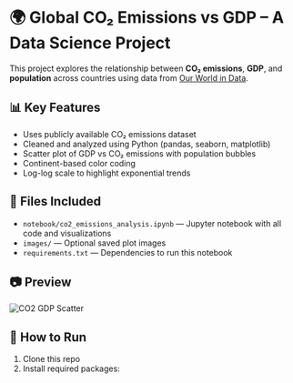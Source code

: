 # 🌍 Global CO₂ Emissions vs GDP – A Data Science Project

This project explores the relationship between **CO₂ emissions**, **GDP**, and **population** across countries using data from [Our World in Data](https://ourworldindata.org/co2-emissions).

## 📊 Key Features

- Uses publicly available CO₂ emissions dataset
- Cleaned and analyzed using Python (pandas, seaborn, matplotlib)
- Scatter plot of GDP vs CO₂ emissions with population bubbles
- Continent-based color coding
- Log-log scale to highlight exponential trends

## 📁 Files Included

- `notebook/co2_emissions_analysis.ipynb` — Jupyter notebook with all code and visualizations
- `images/` — Optional saved plot images
- `requirements.txt` — Dependencies to run this notebook

## 📷 Preview

![CO2 GDP Scatter](images/co2_gdp_scatter.png)

## 🚀 How to Run

1. Clone this repo
2. Install required packages:  

